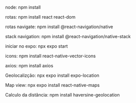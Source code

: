 node: npm install

rotas: npm install react react-dom

rotas navigate: npm install @react-navigation/native

stack navigation: npm install @react-navigation/native-stack

iniciar no expo: npx expo start

icons: npm install react-native-vector-icons

axios: npm install axios

Geolocalizção: npx expo install expo-location

Map view: npx expo install react-native-maps

Calculo da distância: npm install haversine-geolocation
